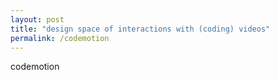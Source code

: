```yaml
---
layout: post
title: "design space of interactions with (coding) videos"
permalink: /codemotion
---
```


codemotion
